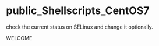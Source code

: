 # public_Shellscripts_CentOS7
check the current status on SELinux and change it optionally.


WELCOME
